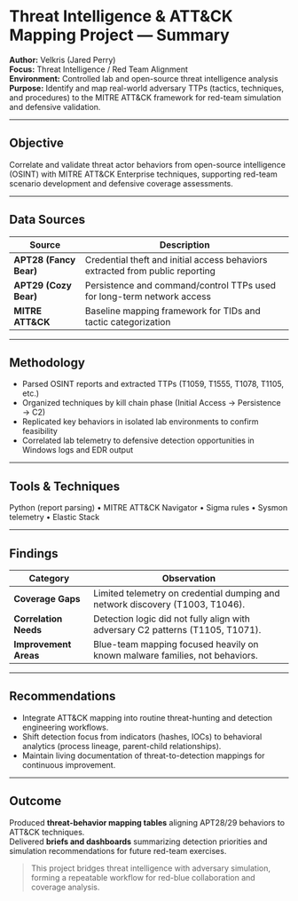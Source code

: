 # Threat Intelligence & ATT&CK Mapping Project — Summary

**Author:** Velkris (Jared Perry)  
**Focus:** Threat Intelligence / Red Team Alignment  
**Environment:** Controlled lab and open-source threat intelligence analysis  
**Purpose:** Identify and map real-world adversary TTPs (tactics, techniques, and procedures) to the MITRE ATT&CK framework for red-team simulation and defensive validation.

---

## Objective
Correlate and validate threat actor behaviors from open-source intelligence (OSINT) with MITRE ATT&CK Enterprise techniques, supporting red-team scenario development and defensive coverage assessments.

---

## Data Sources
| Source | Description |
|---------|-------------|
| **APT28 (Fancy Bear)** | Credential theft and initial access behaviors extracted from public reporting |
| **APT29 (Cozy Bear)** | Persistence and command/control TTPs used for long-term network access |
| **MITRE ATT&CK** | Baseline mapping framework for TIDs and tactic categorization |

---

## Methodology
- Parsed OSINT reports and extracted TTPs (T1059, T1555, T1078, T1105, etc.)  
- Organized techniques by kill chain phase (Initial Access → Persistence → C2)  
- Replicated key behaviors in isolated lab environments to confirm feasibility  
- Correlated lab telemetry to defensive detection opportunities in Windows logs and EDR output  

---

## Tools & Techniques
Python (report parsing) • MITRE ATT&CK Navigator • Sigma rules • Sysmon telemetry • Elastic Stack

---

## Findings
| Category | Observation |
|-----------|--------------|
| **Coverage Gaps** | Limited telemetry on credential dumping and network discovery (T1003, T1046). |
| **Correlation Needs** | Detection logic did not fully align with adversary C2 patterns (T1105, T1071). |
| **Improvement Areas** | Blue-team mapping focused heavily on known malware families, not behaviors. |

---

## Recommendations
- Integrate ATT&CK mapping into routine threat-hunting and detection engineering workflows.  
- Shift detection focus from indicators (hashes, IOCs) to behavioral analytics (process lineage, parent-child relationships).  
- Maintain living documentation of threat-to-detection mappings for continuous improvement.  

---

## Outcome
Produced **threat-behavior mapping tables** aligning APT28/29 behaviors to ATT&CK techniques.  
Delivered **briefs and dashboards** summarizing detection priorities and simulation recommendations for future red-team exercises.

> This project bridges threat intelligence with adversary simulation, forming a repeatable workflow for red-blue collaboration and coverage analysis.
